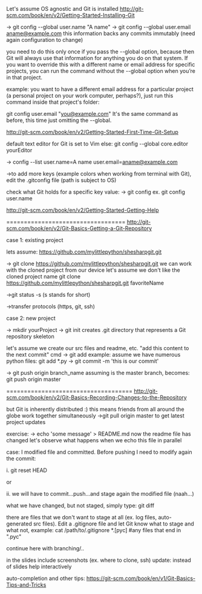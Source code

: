 Let's assume OS agnostic and Git is installed
http://git-scm.com/book/en/v2/Getting-Started-Installing-Git

-> git config --global user.name "A name"
-> git config --global user.email aname@example.com
this information backs any commits immutably (need again configuration
to change)

you need to do this only once if you pass the --global option, because then Git will always use that information for anything you do on that system. If you want to override this with a different name or email address for specific projects, you can run the command without the --global option when you’re in that project.

example: you want to have a different email address for a particular project (a personal project on your work computer, perhaps?), just run this command inside that project's folder:

git config user.email "you@example.com"
It's the same command as before, this time just omitting the --global.

http://git-scm.com/book/en/v2/Getting-Started-First-Time-Git-Setup

default text editor for Git is set to Vim
else: git config --global core.editor yourEditor

-> config --list
user.name=A name
user.email=aname@example.com

->to add more keys (example colors when working from terminal with Git),
edit the .gitconfig file (path is subject to OS)

check what Git holds for a specific key value:
-> git config <key>
ex. git config user.name

http://git-scm.com/book/en/v2/Getting-Started-Getting-Help

==================================
http://git-scm.com/book/en/v2/Git-Basics-Getting-a-Git-Repository

case 1: existing project

lets assume: https://github.com/mylittlepython/shesharpgit.git

-> git clone https://github.com/mylittlepython/shesharpgit.git
we can work with the cloned project from our device
let's assume we don't like the cloned project name
git clone https://github.com/mylittlepython/shesharpgit.git favoriteName

->git status -s (s stands for short)

->transfer protocols (https, git, ssh)

case 2: new project

-> mkdir yourProject
-> git init
creates .git directory that represents a Git repository skeleton

let's assume we create our src files and readme, etc.
"add this content to the next commit" cmd
-> git add <file>
example: assume we have numerous python files: git add *.py
-> git commit -m 'this is our commit'

-> git push origin branch_name 
assuming is the master branch, becomes: git push origin master


====================================
http://git-scm.com/book/en/v2/Git-Basics-Recording-Changes-to-the-Repository

but Git is inherently distributed :) this means friends from all around
the globe work together simultaneously
->git pull origin master to get latest project updates

exercise:
-> echo 'some message' > README.md
now the readme file has changed
let's observe what happens when we echo this file in parallel

case: I modified file and committed. Before pushing I need
to modify again the commit:

i. git reset HEAD <file>

or

ii. we will have to commit...push...and stage again the modified
file (naah...)

what we have changed, but not staged, simply type:
git diff

there are files that we don't want to stage at all (ex. log files,
auto-generated src files). Edit a .gitignore file and let Git know what to stage and what not, example:
cat /path/to/.gitignore
*.[pyc] #any files that end in ".pyc"

continue here with branching/..

in the slides include screenshots (ex. where to clone, ssh)
update: instead of slides help interactively

auto-completion and other tips: https://git-scm.com/book/en/v1/Git-Basics-Tips-and-Tricks
